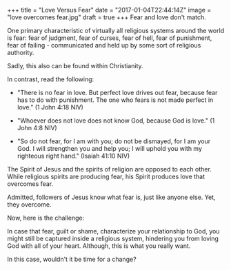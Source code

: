 +++
title = "Love Versus Fear"
date = "2017-01-04T22:44:14Z"
image = "love overcomes fear.jpg"
draft = true
+++
Fear and love don't match.

One primary characteristic of virtually all religious systems around the world is fear: 
fear of judgment, fear of curses, fear of hell, fear of punishment, fear of failing - communicated and
held up by some sort of religious authority.

Sadly, this also can be found within Christianity.

In contrast, read the following:

- "There is no fear in love. But perfect love drives out fear, because fear has to do 
with punishment. The one who fears is not made perfect in love." (1 John 4:18 NIV)

- "Whoever does not love does not know God, because God is love." (1 John 4:8 NIV) 

- "So do not fear, for I am with you; do not be dismayed, for I am your God. I will 
strengthen you and help you; I will uphold you with my righteous right hand." 
(Isaiah 41:10 NIV)

The Spirit of Jesus and the spirits of religion are opposed to each other. 
While religious spirits are producing fear, his Spirit produces love that overcomes fear. 

Admitted, followers of Jesus know what fear is, just like anyone else. Yet, they 
overcome.

Now, here is the challenge: 

In case that fear, guilt or shame, characterize your relationship to God, 
you might still be captured inside a religious system, hindering you from loving God with all of your heart.
Although, this is what you really want.

In this case, wouldn't it be time for a change?

